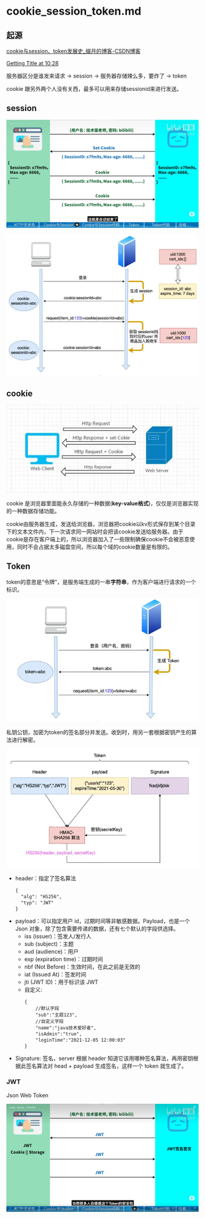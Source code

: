 # cookie_session_token.md

## 起源
[cookie与session、token发展史_缀月的博客-CSDN博客](https://blog.csdn.net/weixin_50209879/article/details/128959880)

[Getting Title at 10:28](https://baijiahao.baidu.com/s?id=1705430412910145531&wfr=spider&for=pc)

服务器区分是谁发来请求 -> session -> 服务器存储辣么多，要炸了 -> token

cookie 跟另外两个人没有关西，最多可以用来存储sessionid来进行发送。

## session
![](../2023-02-18-01-09-00.png)

![](../2023-02-18-01-19-44.png)

## cookie
![](../2023-02-18-01-17-47.png)

cookie 是浏览器里面能永久存储的一种数据(**key-value格式**)，仅仅是浏览器实现的一种数据存储功能。

cookie由服务器生成，发送给浏览器，浏览器把cookie以kv形式保存到某个目录下的文本文件内，下一次请求同一网站时会把该cookie发送给服务器。由于cookie是存在客户端上的，所以浏览器加入了一些限制确保cookie不会被恶意使用，同时不会占据太多磁盘空间，所以每个域的cookie数量是有限的。

## Token
token的意思是“令牌”，是服务端生成的一串**字符串**，作为客户端进行请求的一个标识。

![](../2023-02-18-01-20-45.png)

私钥公钥，加密为token的签名部分并发送。收到时，用另一套根据密钥产生的算法进行解密。

![](../2023-02-18-01-24-46.png)

* header：指定了签名算法
  ```
  {
    "alg": "HS256",
    "typ": "JWT"
  }
  ```
* payload：可以指定用户 id，过期时间等非敏感数据。Payload，也是一个 Json 对象，除了包含需要传递的数据，还有七个默认的字段供选择。
  * iss (issuer)：签发人/发行人
  * sub (subject)：主题
  * aud (audience)：用户
  * exp (expiration time)：过期时间
  * nbf (Not Before)：生效时间，在此之前是无效的
  * iat (Issued At)：签发时间
  * jti (JWT ID)：用于标识该 JWT
  * 自定义:
    ```
	{
    	//默认字段
    	"sub":"主题123",
    	//自定义字段
    	"name":"java技术爱好者",
    	"isAdmin":"true",
    	"loginTime":"2021-12-05 12:00:03"
	}
	```
* Signature: 签名，server 根据 header 知道它该用哪种签名算法，再用密钥根据此签名算法对 head + payload 生成签名，这样一个 token 就生成了。

### JWT
Json Web Token

![](../2023-02-18-01-21-12.png)
